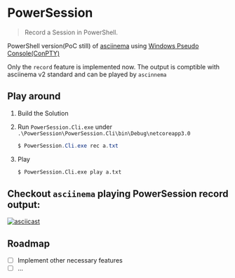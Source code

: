# PowerSession

> Record a Session in PowerShell.

PowerShell version(PoC still) of [asciinema](https://github.com/asciinema/asciinema) using [Windows Pseudo Console(ConPTY)](https://devblogs.microsoft.com/commandline/windows-command-line-introducing-the-windows-pseudo-console-conpty/)

Only the `record` feature is implemented now. The output is comptible with asciinema v2 standard and can be played by `ascinnema`


## Play around

1. Build the Solution
2. Run `PowerSession.Cli.exe` under `.\PowerSession\PowerSession.Cli\bin\Debug\netcoreapp3.0`

    ```PowerShell
    $ PowerSession.Cli.exe rec a.txt
    ```

3. Play

    ```bash
    $ PowerSession.Cli.exe play a.txt
    ```
    
## Checkout `asciinema` playing PowerSession record output: 

[![asciicast](https://asciinema.org/a/272577.svg)](https://asciinema.org/a/272577)

## Roadmap

- [ ] Implement other necessary features
- [ ] ...

